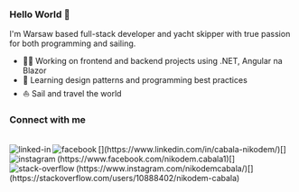### Hello World 👋
I'm Warsaw based full-stack developer and yacht skipper with true passion for both programming and sailing.

- 👨‍💻 Working on frontend and backend projects using .NET, Angular na Blazor
- 🌱 Learning design patterns and programming best practices
- ⛵ Sail and travel the world

### Connect with me
<br>
[<img align="left" alt="linked-in" src="https://img.shields.io/badge/linkedin-%230077B5.svg?&style=for-the-badge&logo=linkedin&logoColor=white" />](https://www.linkedin.com/in/cabala-nikodem/)[<img align="left" alt="facebook" src="https://img.shields.io/badge/facebook-%231877F2.svg?&style=for-the-badge&logo=facebook&logoColor=white" />](https://www.facebook.com/nikodem.cabala1)[<img align="left" alt="instagram" src="https://img.shields.io/badge/instagram-%231DA1F2.svg?&style=for-the-badge&logo=instagram&logoColor=white" />](https://www.instagram.com/nikodemcabala/)[<img align="left" alt="stack-overflow" src="https://img.shields.io/badge/stack%20overflow-FE7A16?logo=stack-overflow&logoColor=white&style=for-the-badge" />](https://stackoverflow.com/users/10888402/nikodem-cabala)<br>
